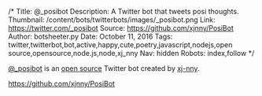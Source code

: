 /*
Title: @_posibot
Description: A Twitter bot that tweets posi thoughts.
Thumbnail: /content/bots/twitterbots/images/_posibot.png
Link: https://twitter.com/_posibot
Source: https://github.com/xjnny/PosiBot
Author: botsheeter.py
Date: October 11, 2016
Tags: twitter,twitterbot,bot,active,happy,cute,poetry,javascript,nodejs,open source,opensource,node.js,node,xj_nny
Nav: hidden
Robots: index,follow
*/

[@_posibot](https://twitter.com/_posibot) is an [open source](https://github.com/xjnny/PosiBot) Twitter bot created by [xj-nny](https://twitter.com/xj_nny). 

https://github.com/xjnny/PosiBot


